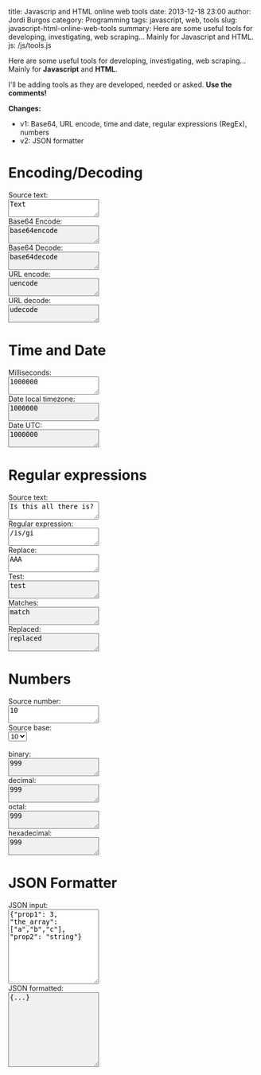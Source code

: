 title: Javascrip and HTML online web tools
date: 2013-12-18 23:00
author: Jordi Burgos
category: Programming
tags: javascript, web, tools
slug: javascript-html-online-web-tools
summary: Here are some useful tools for developing, investigating, web scraping... Mainly for Javascript and HTML.
js: /js/tools.js

<style>
.result {
    background-color: #F0F0F0;
}
.tall {
    height: 150px !important;
}
</style>

Here are some useful tools for developing, investigating, web scraping... Mainly for **Javascript** and **HTML**.

I'll be adding tools as they are developed, needed or asked. **Use the comments!**

**Changes:**

* v1: Base64, URL encode, time and date, regular expressions (RegEx), numbers
* v2: JSON formatter


Encoding/Decoding
=================

<div id='encodedecode' markdown=0>
Source text:<br/><textarea id='text' class="form-control">Text</textarea>
<br/>
<div class="row">
<div class="col-sm-3">
Base64 Encode:<br/><textarea id='base64encode' class="form-control result">base64encode</textarea>
</div>
<div class="col-sm-3">
Base64 Decode:<br/><textarea id='base64decode' class="form-control result">base64decode</textarea>
</div>
<div class="col-sm-3">
URL encode:<br/><textarea id='uencode' class="form-control result">uencode</textarea>
</div>
<div class="col-sm-3">
URL decode:<br/><textarea id='udecode' class="form-control result">udecode</textarea>
</div>
</div>
</div>

Time and Date
=============

<div markdown=0>
<div class="row">
<div class="col-sm-4">
Milliseconds:<br/><textarea id='millis' class="form-control">1000000</textarea>
</div>
<div class="col-sm-4">
Date local timezone:<br/><textarea id='date' class="form-control result">1000000</textarea>
</div>
<div class="col-sm-4">
Date UTC:<br/><textarea id='date-utc' class="form-control result">1000000</textarea>
</div>
</div>
</div>


Regular expressions
===================

<div markdown=0>
<div class="row">
<div class="col-sm-4">
Source text:<br/><textarea id='string' class="form-control">Is this all there is?</textarea>
</div>
<div class="col-sm-4">
Regular expression:<br/><textarea id='pattern' class="form-control">/is/gi</textarea>
</div>
<div class="col-sm-4">
Replace:<br/><textarea id='replace' class="form-control">AAA</textarea>
</div>
</div>

<div class="row">
<div class="col-sm-4">
Test:<br/><textarea id='pattern-test' class="form-control result">test</textarea>
</div>
<div class="col-sm-4">
Matches:<br/><textarea id='pattern-match' class="form-control result">match</textarea>
</div>
<div class="col-sm-4">
Replaced:<br/><textarea id='pattern-replaced' class="form-control result">replaced</textarea>
</div>
</div>
</div>

Numbers
=======

<div id='numbers' markdown=0>
<div class="row">
<div class="col-sm-3">
Source number:<br/><textarea id='number' class="form-control">10</textarea>
</div>
<div class="col-sm-3">
Source base:<br/>
<select id="base" class="form-control">
<option value="2">2</option>
<option value="8">8</option>
<option selected="selected" value="10">10</option>
<option value="16">16</option>
</select>
</div>
</div>
<br/>
<div class="row">
<div class="col-sm-3">
binary:<br/><textarea id='binary' class="form-control result">999</textarea>
</div>
<div class="col-sm-3">
decimal:<br/><textarea id='decimal' class="form-control result">999</textarea>
</div>
<div class="col-sm-3">
octal:<br/><textarea id='octal' class="form-control result">999</textarea>
</div>
<div class="col-sm-3">
hexadecimal:<br/><textarea id='hexadecimal' class="form-control result">999</textarea>
</div>
</div>
</div>

JSON Formatter
==============

<div markdown=0>
<div class="row">
<div class="col-sm-6">
JSON input:<br/><textarea id='json' class="form-control tall">{"prop1": 3, "the_array": ["a","b","c"], "prop2": "string"}</textarea>
</div>
<div class="col-sm-6">
JSON formatted:<br/><textarea id='jsonresult' class="form-control result tall">{...}</textarea>
</div>
</div>
</div>
